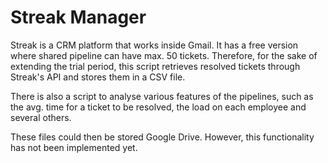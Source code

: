 # Streak Manager

Streak is a CRM platform that works inside Gmail. It has a free version where shared pipeline can have max. 50 tickets. Therefore, for the sake of extending the trial period, this script retrieves resolved tickets through Streak's API and stores them in a CSV file.

There is also a script to analyse various features of the pipelines, such as the avg. time for a ticket to be resolved, the load on each employee and several others.

These files could then be stored Google Drive. However, this functionality has not been implemented yet.